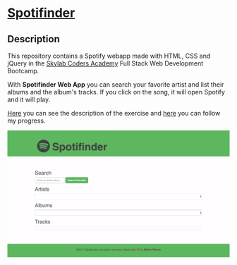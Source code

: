 # [Spotifinder](https://marioterron.github.io/spotifinder) #

## Description ##

This repository contains a Spotify webapp made with HTML, CSS and jQuery in the [Skylab Coders Academy](http://www.skylabcoders.com/es/) Full Stack Web Development Bootcamp.

With **Spotifinder Web App** you can search your favorite artist and list their albums and the album's tracks. If you click on the song, it will open Spotify and it will play.

[Here](https://github.com/juanmaguitar/exercises-javascript/tree/master/04-jquery-spotify-API) you can see the description of the exercise and [here](https://marioterron.github.io/spotifinder) you can follow my progress.

![Snapshot](img/full-site.jpeg)
